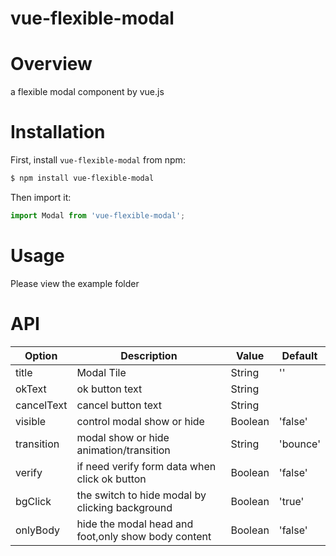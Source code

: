 # vue-flexible-modal

# Overview
a flexible modal component by vue.js

# Installation
First, install `vue-flexible-modal` from npm:
```bash
$ npm install vue-flexible-modal
```

Then import it:
```javascript
import Modal from 'vue-flexible-modal';
```

# Usage
Please view the example folder


# API
| Option             | Description                                                      | Value                  | Default  |
|--------------------|------------------------------------------------------------------|------------------------|----------|
| title            | Modal Tile                                  | String                | ''  |
| okText          | ok button text                              | String |          | 'ok'  |
| cancelText         | cancel button text                             | String |          | 'cancel' |
| visible             | control modal show or hide                                     | Boolean                 |     'false'     |
| transition              | modal show or hide animation/transition                | String                | 'bounce'  |
| verify         | if need verify form data when click ok button                           | Boolean                 |    'false'      |
| bgClick | the switch to hide modal by clicking background      | Boolean                | 'true'  |
| onlyBody  | hide the modal head and foot,only show body content | Boolean                | 'false'  |
